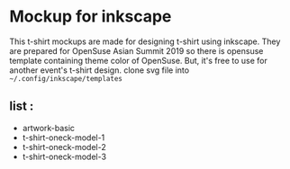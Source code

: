 # Mockup for inkscape
This t-shirt mockups are made for designing t-shirt using inkscape. 
They are prepared for OpenSuse Asian Summit 2019 so there is opensuse template containing theme color of OpenSuse.
But, it's free to use for another event's t-shirt design. 
clone svg file into ```~/.config/inkscape/templates```

## list :
- artwork-basic
- t-shirt-oneck-model-1
- t-shirt-oneck-model-2
- t-shirt-oneck-model-3
